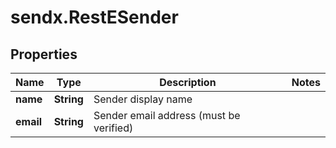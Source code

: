 # sendx.RestESender

## Properties

Name | Type | Description | Notes
------------ | ------------- | ------------- | -------------
**name** | **String** | Sender display name | 
**email** | **String** | Sender email address (must be verified) | 


